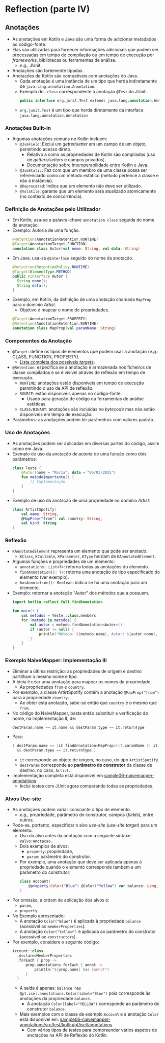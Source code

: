 # Reflection (parte IV)

## Anotações

- As anotações em Kotlin e Java são uma forma de adicionar metadados ao código-fonte.
- Elas são utilizadas para fornecer informações adicionais que podem ser processadas em tempo de compilação ou em tempo de execução por _frameworks_, bibliotecas ou ferramentas de análise.
    - _e.g._, JUnit,
- Anotações são fortemente tipadas.
- Anotações de Kotlin são compatíveis com anotações do Java.
    - Cada anotação é uma instância de um tipo que herda indiretamente de `java.lang.annotation.Annotation`.
    - Exemplo do `.class` correspondente à anotação `@Test` do JUnit:
      ```kotlin
      public interface org.junit.Test extends java.lang.annotation.Annotation { … }
      ```
    - `org.junit.Test` é um tipo que herda diretamente da interface `java.lang.annotation.Annotation`

### Anotações Built-in

- Algumas anotações comuns no Kotlin incluem:
    - `@JvmField`: Exclui um _getter/setter_ em um campo de um objeto, permitindo acesso direto.
        - Relativo a como as propriedades de Kotlin são compiladas (uso de _getters/setters_ e campos privados).
        - [Documentação sobre interoperabilidade entre Kotlin e Java.](https://kotlinlang.org/docs/java-to-kotlin-interop.html#properties)
    - `@JvmStatic`: Faz com que um membro de uma classe possa ser referenciado como um método estático (método pertence à classe e não à instância).
    - `@Deprecated`: Indica que um elemento não deve ser utilizado.
    - `@Volatile`: garante que um elemento será atualizado atomicamente (no contexto de concorrência).

### Definição de Anotações pelo Utilizador

- Em Kotlin, usa-se a palavra-chave `annotation class` seguida do nome da anotação.
- Exemplo: Autoria de uma função.
  ```kotlin
  @Retention(AnnotationRetention.RUNTIME)
  @Target(AnnotationTarget.FUNCTION)
  annotation class Autor(val nome: String, val data: String)
  ```
- Em Java, usa-se `@interface` seguido do nome da anotação.
  ```java
  @Retention(RetentionPolicy.RUNTIME)
  @Target(ElementType.METHOD)
  public @interface Autor {
    String nome();
    String data();
  }
  ```
- Exemplo, em Kotlin, da definição de uma anotação chamada `MapProp` para o domínio _Artist_.
    - Objetivo é mapear o nome de propriedades.
  ```kotlin
  @Target(AnnotationTarget.PROPERTY)
  @Retention(AnnotationRetention.RUNTIME)
  annotation class MapProp(val paramName: String)
  ```

### Componentes da Anotação

- `@Target`: define os tipos de elementos que podem usar a anotação (_e.g._: CLASS, FUNCTION, PROPERTY).
    - [Lista completa dos possíveis _targets_](https://kotlinlang.org/api/core/kotlin-stdlib/kotlin.annotation/-annotation-target/).
- `@Retention`: especifica se a anotação é armazenada nos ficheiros de classe compilados e se é visível através de reflexão em tempo de execução.
    - `RUNTIME`: anotações estão disponíveis em tempo de execução permitindo o uso de API de reflexão.
    - `SOURCE`: estão disponíveis apenas no código-fonte.
        - Usado para geração de código ou ferramentas de análise estáticas.
    - `CLASS/BINARY`: anotações são incluídas no _bytecode_ mas não estão disponíveis em tempo de execução.
- Parâmetros: as anotações podem ter parâmetros com valores padrão.

### Uso de Anotações

- As anotações podem ser aplicadas em diversas partes do código, assim como em Java.
- Exemplo de uso da anotação de autoria de uma função como dois parâmetros:
  ```kotlin
  class Teste {
      @Autor(nome = "Maria", data = "05/03/2025")
      fun metodoImportante() {
          // Implementação
      }
  }
  ```
- Exemplo de uso da anotação de uma propriedade no domínio _Artist_:
  ```kotlin
  class ArtistSpotify(
      val name: String,
      @MapProp("from") val country: String,
      val kind: String
  )
  ```

### Reflexão

- `KAnnotatedElement` representa um elemento que pode ser anotado.
  - `KClass`, `KCallable`, `KParameter`, `KType` herdam de `KAnnotatedElement`. 
- Algumas funções e propriedades de um elemento:
    - `annotations: List<T>`: retorna todas as anotações do elemento.
    - `findAnnotation(): T?`: retorna uma anotação de tipo especificado do elemento (ver exemplo).
    - `hasAnnotation(): Boolean`: indica se há uma anotação para um elemento.
- Exemplo: retornar a anotação "Autor" dos métodos que a possuem.
  ```kotlin
  import kotlin.reflect.full.findAnnotation
  
  fun main() {
      val metodos = Teste::class.members
      for (metodo in metodos) {
          val autor = metodo.findAnnotation<Autor>()
          if (autor != null) {
              println("Método: ${metodo.name}, Autor: ${autor.nome}, Data: ${autor.data}")
          }
      }
  }
  ```

### Exemplo NaiveMapper: Implementação III

- Eliminar a última restrição: as propriedades de origem e destino partilham o mesmo nome e tipo.
- A ideia é criar uma anotação para mapear os nomes da propriedade.
    - As propriedades `from` e `country`.
- Por exemplo, a classe ArtirtSpotify contém a anotação `@MapProp("from")` para a propriedade `country`.
  - Ao obter esta anotação, sabe-se então que `country` é o mesmo que `from`.
- No código do NaiveMapper, basta então substituir a verificação do nome, na Implementação II, de:
  ```kotlin
  destParam.name == it.name && destParam.type == it.returnType
  ```
- Para:
  ```kotlin
  ( destParam.name == (it.findAnnotation<MapProp>()?.paramName ?: it.name)
    && destParam.type == it.returnType )
  ```
    - `it` corresponde ao objeto de origem, no caso, do tipo `ArtistSpotify`.
    - `destParam` corresponde ao **parâmetro do construtor** da classe de destino, no caso, `Artist`.
- Implementação completa está disponível em [sample06-naivemapper-annotations](../sample07-naivemapper-recursive-and-generics)
    - Inclui testes com JUnit agora comparando todas as propriedades.

### Alvos Use-site

- As anotações podem variar consoante o tipo de elemento.
  - _e.g._, propriedade, parâmetro do construtor, campos (_fields_), entre outros.
- Pode-se, portanto, especificar o alvo _use-site_ (_use-site target_) para um elemento.
  - Uso do alvo antes da anotação com a seguinte sintaxe: `@alvo:Anotacao`.
  - Dois exemplos de alvos:
    - `property`: propriedade,
    - `param`: parâmetro do construtor.
  - Por exemplo, uma anotação que deve ser aplicada apenas à propriedade quando o elemento corresponde também a um parâmetro do construtor:
    ```kotlin
    class Account(
        @property:Color("Blue") @Color("Yellow") var balance: Long,
    )
    ```
- Por omissão, a ordem de aplicação dos alvos é: 
  - `param`, 
  - `property`
- No Exemplo apresentado:
  - A anotação `Color("Blue")` é aplicada à propriedade `balance` (acessível ao `memberProperties`).
  - A anotação `Color("Yellow")` é aplicada ao parâmetro do construtor (acessível ao `constructors`).
- Por exemplo, considere o seguinte código:
  ```kotlin
  Account::class
    .declaredMemberProperties
    .forEach { prop ->
        prop.annotations.forEach { annot ->
            println("${prop.name} has $annot")
        }
    }
  ```
  - A saída é apenas: `balance has @pt.isel.annotations.Color(label="Blue")` pois corresponde às anotações da propriedade `balance`.
    - A anotação `Color(label="YELLOW")` corresponde ao parâmetro do construtor `balance`.
  - Mais exemplos com a classe de exemplo `Account` e a anotação `Color` está disponível em: [sample06-naivemapper-annotations/src/test/kotlin/pt/isel/annotations](../sample06-naivemapper-annotations/src/test/kotlin/pt/isel/annotations)
    - Com vários tipos de testes para compreender vários aspetos de anotações na API de Reflexão do Kotlin.